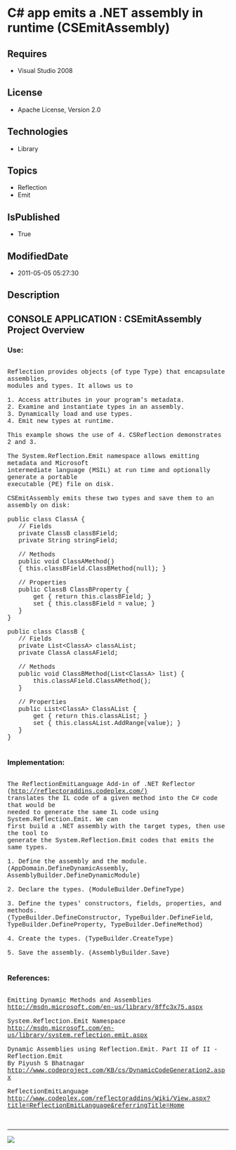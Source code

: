 # C# app emits a .NET assembly in runtime (CSEmitAssembly)
## Requires
* Visual Studio 2008
## License
* Apache License, Version 2.0
## Technologies
* Library
## Topics
* Reflection
* Emit
## IsPublished
* True
## ModifiedDate
* 2011-05-05 05:27:30
## Description

<p style="font-family:Courier New"></p>
<h2>CONSOLE APPLICATION : CSEmitAssembly Project Overview</h2>
<p style="font-family:Courier New"></p>
<h3>Use:</h3>
<p style="font-family:Courier New"><br>
Reflection provides objects (of type Type) that encapsulate assemblies, <br>
modules and types. It allows us to<br>
<br>
1. Access attributes in your program's metadata.<br>
2. Examine and instantiate types in an assembly.<br>
3. Dynamically load and use types.<br>
4. Emit new types at runtime.<br>
<br>
This example shows the use of 4. CSReflection demonstrates 2 and 3. <br>
<br>
The System.Reflection.Emit namespace allows emitting metadata and Microsoft<br>
intermediate language (MSIL) at run time and optionally generate a portable<br>
executable (PE) file on disk. <br>
<br>
CSEmitAssembly emits these two types and save them to an assembly on disk:<br>
<br>
public class ClassA {<br>
&nbsp; &nbsp;// Fields<br>
&nbsp; &nbsp;private ClassB classBField;<br>
&nbsp; &nbsp;private String stringField;<br>
<br>
&nbsp; &nbsp;// Methods<br>
&nbsp; &nbsp;public void ClassAMethod()<br>
&nbsp; &nbsp;{ this.classBField.ClassBMethod(null); }<br>
<br>
&nbsp; &nbsp;// Properties<br>
&nbsp; &nbsp;public ClassB ClassBProperty {<br>
&nbsp; &nbsp; &nbsp; &nbsp;get { return this.classBField; }<br>
&nbsp; &nbsp; &nbsp; &nbsp;set { this.classBField = value; }<br>
&nbsp; &nbsp;}<br>
}<br>
<br>
public class ClassB {<br>
&nbsp; &nbsp;// Fields<br>
&nbsp; &nbsp;private List&lt;ClassA&gt; classAList;<br>
&nbsp; &nbsp;private ClassA classAField;<br>
<br>
&nbsp; &nbsp;// Methods<br>
&nbsp; &nbsp;public void ClassBMethod(List&lt;ClassA&gt; list) {<br>
&nbsp; &nbsp; &nbsp; &nbsp;this.classAField.ClassAMethod();<br>
&nbsp; &nbsp;}<br>
<br>
&nbsp; &nbsp;// Properties<br>
&nbsp; &nbsp;public List&lt;ClassA&gt; ClassAList {<br>
&nbsp; &nbsp; &nbsp; &nbsp;get { return this.classAList; }<br>
&nbsp; &nbsp; &nbsp; &nbsp;set { this.classAList.AddRange(value); }<br>
&nbsp; &nbsp;}<br>
}<br>
<br>
</p>
<h3>Implementation:</h3>
<p style="font-family:Courier New"><br>
The ReflectionEmitLanguage Add-in of .NET Reflector <br>
(<a target="_blank" href="http://reflectoraddins.codeplex.com/)">http://reflectoraddins.codeplex.com/)</a><br>
translates the IL code of a given method into the C# code that would be <br>
needed to generate the same IL code using System.Reflection.Emit. We can <br>
first build a .NET assembly with the target types, then use the tool to <br>
generate the System.Reflection.Emit codes that emits the same types.<br>
<br>
1. Define the assembly and the module.<br>
(AppDomain.DefineDynamicAssembly, AssemblyBuilder.DefineDynamicModule)<br>
<br>
2. Declare the types. (ModuleBuilder.DefineType)<br>
<br>
3. Define the types' constructors, fields, properties, and methods.<br>
(TypeBuilder.DefineConstructor, TypeBuilder.DefineField, <br>
TypeBuilder.DefineProperty, TypeBuilder.DefineMethod)<br>
<br>
4. Create the types. (TypeBuilder.CreateType)<br>
<br>
5. Save the assembly. (AssemblyBuilder.Save)<br>
<br>
</p>
<h3>References:</h3>
<p style="font-family:Courier New"><br>
Emitting Dynamic Methods and Assemblies<br>
<a target="_blank" href="http://msdn.microsoft.com/en-us/library/8ffc3x75.aspx">http://msdn.microsoft.com/en-us/library/8ffc3x75.aspx</a><br>
<br>
System.Reflection.Emit Namespace<br>
<a target="_blank" href="http://msdn.microsoft.com/en-us/library/system.reflection.emit.aspx">http://msdn.microsoft.com/en-us/library/system.reflection.emit.aspx</a><br>
<br>
Dynamic Assemblies using Reflection.Emit. Part II of II - Reflection.Emit<br>
By Piyush S Bhatnagar<br>
<a target="_blank" href="http://www.codeproject.com/KB/cs/DynamicCodeGeneration2.aspx">http://www.codeproject.com/KB/cs/DynamicCodeGeneration2.aspx</a><br>
<br>
ReflectionEmitLanguage <br>
<a target="_blank" href="http://www.codeplex.com/reflectoraddins/Wiki/View.aspx?title=ReflectionEmitLanguage&referringTitle=Home">http://www.codeplex.com/reflectoraddins/Wiki/View.aspx?title=ReflectionEmitLanguage&referringTitle=Home</a><br>
<br>
<br>
</p>
<hr>
<div><a href="http://go.microsoft.com/?linkid=9759640" style="margin-top:3px"><img src="http://bit.ly/onecodelogo">
</a></div>
